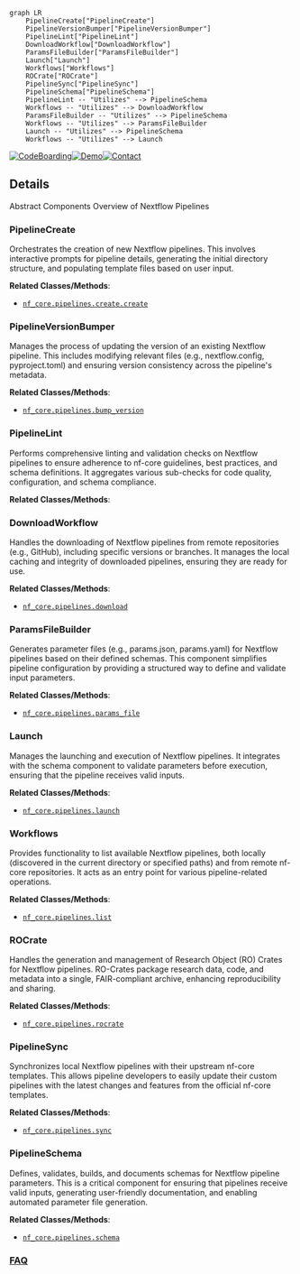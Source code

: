 ```mermaid
graph LR
    PipelineCreate["PipelineCreate"]
    PipelineVersionBumper["PipelineVersionBumper"]
    PipelineLint["PipelineLint"]
    DownloadWorkflow["DownloadWorkflow"]
    ParamsFileBuilder["ParamsFileBuilder"]
    Launch["Launch"]
    Workflows["Workflows"]
    ROCrate["ROCrate"]
    PipelineSync["PipelineSync"]
    PipelineSchema["PipelineSchema"]
    PipelineLint -- "Utilizes" --> PipelineSchema
    Workflows -- "Utilizes" --> DownloadWorkflow
    ParamsFileBuilder -- "Utilizes" --> PipelineSchema
    Workflows -- "Utilizes" --> ParamsFileBuilder
    Launch -- "Utilizes" --> PipelineSchema
    Workflows -- "Utilizes" --> Launch
```

[![CodeBoarding](https://img.shields.io/badge/Generated%20by-CodeBoarding-9cf?style=flat-square)](https://github.com/CodeBoarding/GeneratedOnBoardings)[![Demo](https://img.shields.io/badge/Try%20our-Demo-blue?style=flat-square)](https://www.codeboarding.org/demo)[![Contact](https://img.shields.io/badge/Contact%20us%20-%20contact@codeboarding.org-lightgrey?style=flat-square)](mailto:contact@codeboarding.org)

## Details

Abstract Components Overview of Nextflow Pipelines

### PipelineCreate
Orchestrates the creation of new Nextflow pipelines. This involves interactive prompts for pipeline details, generating the initial directory structure, and populating template files based on user input.


**Related Classes/Methods**:

- <a href="https://github.com/nf-core/tools/blob/main/nf_core/pipelines/create/create.py" target="_blank" rel="noopener noreferrer">`nf_core.pipelines.create.create`</a>


### PipelineVersionBumper
Manages the process of updating the version of an existing Nextflow pipeline. This includes modifying relevant files (e.g., nextflow.config, pyproject.toml) and ensuring version consistency across the pipeline's metadata.


**Related Classes/Methods**:

- <a href="https://github.com/nf-core/tools/blob/main/nf_core/pipelines/bump_version.py" target="_blank" rel="noopener noreferrer">`nf_core.pipelines.bump_version`</a>


### PipelineLint
Performs comprehensive linting and validation checks on Nextflow pipelines to ensure adherence to nf-core guidelines, best practices, and schema definitions. It aggregates various sub-checks for code quality, configuration, and schema compliance.


**Related Classes/Methods**:



### DownloadWorkflow
Handles the downloading of Nextflow pipelines from remote repositories (e.g., GitHub), including specific versions or branches. It manages the local caching and integrity of downloaded pipelines, ensuring they are ready for use.


**Related Classes/Methods**:

- <a href="https://github.com/nf-core/tools/blob/main/nf_core/pipelines/download.py" target="_blank" rel="noopener noreferrer">`nf_core.pipelines.download`</a>


### ParamsFileBuilder
Generates parameter files (e.g., params.json, params.yaml) for Nextflow pipelines based on their defined schemas. This component simplifies pipeline configuration by providing a structured way to define and validate input parameters.


**Related Classes/Methods**:

- <a href="https://github.com/nf-core/tools/blob/main/nf_core/pipelines/params_file.py" target="_blank" rel="noopener noreferrer">`nf_core.pipelines.params_file`</a>


### Launch
Manages the launching and execution of Nextflow pipelines. It integrates with the schema component to validate parameters before execution, ensuring that the pipeline receives valid inputs.


**Related Classes/Methods**:

- <a href="https://github.com/nf-core/tools/blob/main/nf_core/pipelines/launch.py" target="_blank" rel="noopener noreferrer">`nf_core.pipelines.launch`</a>


### Workflows
Provides functionality to list available Nextflow pipelines, both locally (discovered in the current directory or specified paths) and from remote nf-core repositories. It acts as an entry point for various pipeline-related operations.


**Related Classes/Methods**:

- <a href="https://github.com/nf-core/tools/blob/main/nf_core/pipelines/list.py" target="_blank" rel="noopener noreferrer">`nf_core.pipelines.list`</a>


### ROCrate
Handles the generation and management of Research Object (RO) Crates for Nextflow pipelines. RO-Crates package research data, code, and metadata into a single, FAIR-compliant archive, enhancing reproducibility and sharing.


**Related Classes/Methods**:

- <a href="https://github.com/nf-core/tools/blob/main/nf_core/pipelines/rocrate.py" target="_blank" rel="noopener noreferrer">`nf_core.pipelines.rocrate`</a>


### PipelineSync
Synchronizes local Nextflow pipelines with their upstream nf-core templates. This allows pipeline developers to easily update their custom pipelines with the latest changes and features from the official nf-core templates.


**Related Classes/Methods**:

- <a href="https://github.com/nf-core/tools/blob/main/nf_core/pipelines/sync.py" target="_blank" rel="noopener noreferrer">`nf_core.pipelines.sync`</a>


### PipelineSchema
Defines, validates, builds, and documents schemas for Nextflow pipeline parameters. This is a critical component for ensuring that pipelines receive valid inputs, generating user-friendly documentation, and enabling automated parameter file generation.


**Related Classes/Methods**:

- <a href="https://github.com/nf-core/tools/blob/main/nf_core/pipelines/schema.py" target="_blank" rel="noopener noreferrer">`nf_core.pipelines.schema`</a>




### [FAQ](https://github.com/CodeBoarding/GeneratedOnBoardings/tree/main?tab=readme-ov-file#faq)